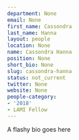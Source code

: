 ```yaml
---
department: None
email: None
first_name: Cassondra
last_name: Hanna
layout: people
location: None
name: Cassondra Hanna
position: None
short_bio: None
slug: cassondra-hanna
status: not_current
twitter: None
website: None
people-category:
- '2018'
- LAMI Fellow
---
```

A flashy bio goes here

